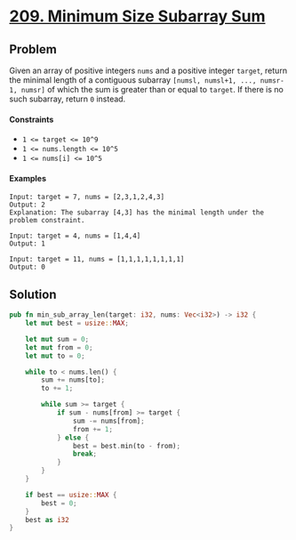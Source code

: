 # [209. Minimum Size Subarray Sum](https://leetcode.com/problems/minimum-size-subarray-sum/)

## Problem

Given an array of positive integers `nums` and a positive integer `target`,
return the minimal length of a contiguous
subarray `[numsl, numsl+1, ..., numsr-1, numsr]` of which the sum is greater
than or equal to `target`. If there is no such subarray, return `0` instead.

#### Constraints

* `1 <= target <= 10^9`
* `1 <= nums.length <= 10^5`
* `1 <= nums[i] <= 10^5`

#### Examples

```text
Input: target = 7, nums = [2,3,1,2,4,3]
Output: 2
Explanation: The subarray [4,3] has the minimal length under the problem constraint.
```

```text
Input: target = 4, nums = [1,4,4]
Output: 1
```

```text
Input: target = 11, nums = [1,1,1,1,1,1,1,1]
Output: 0
```

## Solution

```rust
pub fn min_sub_array_len(target: i32, nums: Vec<i32>) -> i32 {
    let mut best = usize::MAX;

    let mut sum = 0;
    let mut from = 0;
    let mut to = 0;

    while to < nums.len() {
        sum += nums[to];
        to += 1;

        while sum >= target {
            if sum - nums[from] >= target {
                sum -= nums[from];
                from += 1;
            } else {
                best = best.min(to - from);
                break;
            }
        }
    }

    if best == usize::MAX {
        best = 0;
    }
    best as i32
}
```